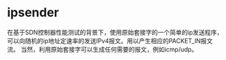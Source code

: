 # ipsender
在基于SDN控制器性能测试的背景下，使用原始套接字的一个简单的ip发送程序，可以向随机的ip地址定速率的发送IPv4报文。用以产生相应的PACKET_IN报文流。
当然，利用原始套接字可以生成任何需要的报文，例如icmp/udp。
